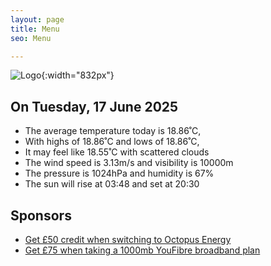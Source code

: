 ```yaml
---
layout: page
title: Menu
seo: Menu

---
```


![Logo](/images/logo.jpg){:width="832px"}

<!-- weather_marker starts -->
## On Tuesday, 17 June 2025

- The average temperature today is 18.86˚C,
- With highs of 18.86˚C and lows of 18.86˚C,
- It may feel like 18.55˚C with scattered clouds
- The wind speed is 3.13m/s and visibility is 10000m
- The pressure is 1024hPa and humidity is 67%
- The sun will rise at 03:48 and set at 20:30

<!-- weather_marker ends -->

## Sponsors

- [Get £50 credit when switching to Octopus Energy](https://bit.ly/3oD1nnS)
- [Get £75 when taking a 1000mb YouFibre broadband plan](https://aklam.io/91zWhU?)
